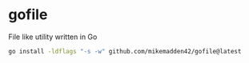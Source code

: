 # gofile
File like utility written in Go

```bash
go install -ldflags "-s -w" github.com/mikemadden42/gofile@latest
```
